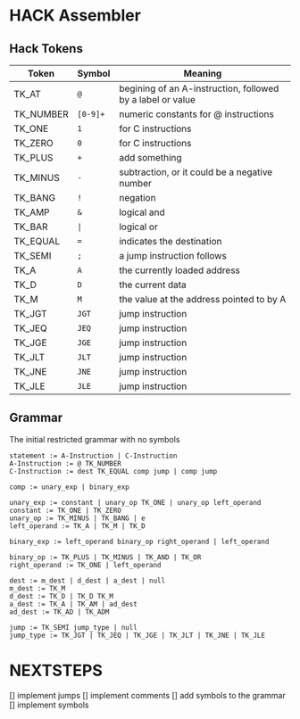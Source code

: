 # HACK Assembler

## Hack Tokens

| Token     | Symbol        | Meaning                                                    |
| --------- | ------------- | ---------------------------------------------------------- |
| TK_AT     | `@`           | begining of an A-instruction, followed by a label or value |
| TK_NUMBER | `[0-9]+`      | numeric constants for @ instructions                       |
| TK_ONE    | `1`           | for C instructions                                         |
| TK_ZERO   | `0`           | for C instructions                                         |
| TK_PLUS   | `+`           | add something                                              |
| TK_MINUS  | `-`           | subtraction, or it could be a negative number              |
| TK_BANG   | `!`           | negation                                                   |
| TK_AMP    | `&`           | logical and                                                |
| TK_BAR     | `\|`          | logical or                                                 |
| TK_EQUAL  | `=`           | indicates the destination                                  |
| TK_SEMI   | `;`           | a jump instruction follows                                 |
| TK_A      | `A`           | the currently loaded address                               |
| TK_D      | `D`           | the current data                                           |
| TK_M      | `M`           | the value at the address pointed to by A                   |
| TK_JGT    | `JGT`         | jump instruction                                           |
| TK_JEQ    | `JEQ`         | jump instruction                                           |
| TK_JGE    | `JGE`         | jump instruction                                           |
| TK_JLT    | `JLT`         | jump instruction                                           |
| TK_JNE    | `JNE`         | jump instruction                                           |
| TK_JLE    | `JLE`         | jump instruction                                           |

## Grammar

The initial restricted grammar with no symbols

```
statement := A-Instruction | C-Instruction
A-Instruction := @ TK_NUMBER
C-Instruction := dest TK_EQUAL comp jump | comp jump

comp := unary_exp | binary_exp

unary_exp := constant | unary_op TK_ONE | unary_op left_operand
constant := TK_ONE | TK_ZERO
unary_op := TK_MINUS | TK_BANG | e
left_operand := TK_A | TK_M | TK_D

binary_exp := left_operand binary_op right_operand | left_operand

binary_op := TK_PLUS | TK_MINUS | TK_AND | TK_OR
right_operand := TK_ONE | left_operand

dest := m_dest | d_dest | a_dest | null
m_dest := TK_M
d_dest := TK_D | TK_D TK_M
a_dest := TK_A | TK_AM | ad_dest
ad_dest := TK_AD | TK_ADM

jump := TK_SEMI jump_type | null
jump_type := TK_JGT | TK_JEQ | TK_JGE | TK_JLT | TK_JNE | TK_JLE
```

# NEXTSTEPS

[] implement jumps
[] implement comments
[] add symbols to the grammar
[] implement symbols